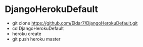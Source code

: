 DjangoHerokuDefault
===================

* git clone https://github.com/Eldar7/DjangoHerokuDefault.git
* cd DjangoHerokuDefault
* heroku create
* git push heroku master
